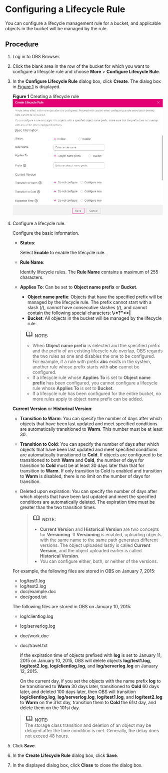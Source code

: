 # Configuring a Lifecycle Rule<a name="en-us_topic_0045853854"></a>

You can configure a lifecycle management rule for a bucket, and applicable objects in the bucket will be managed by the rule.

## Procedure<a name="s359ce6c524924685935216cccfb24694"></a>

1.  Log in to OBS Browser.
2.  Click the blank area in the row of the bucket for which you want to configure a lifecycle rule and choose  **More**  \>  **Configure Lifecycle Rule**.
3.  In the  **Configure Lifecycle Rule**  dialog box, click  **Create**. The dialog box in  [Figure 1](#fig49848587164214)  is displayed.

    **Figure  1**  Creating a lifecycle rule<a name="fig49848587164214"></a>  
    ![](figures/creating-a-lifecycle-rule-5.png "creating-a-lifecycle-rule-5")

4.  Configure a lifecycle rule.

    Configure the basic information.

    -   **Status**: 

        Select  **Enable**  to enable the lifecycle rule.

    -   **Rule Name**: 

        Identify lifecycle rules. The  **Rule Name**  contains a maximum of 255 characters.

    -   **Applies To**: Can be set to  **Object name prefix**  or  **Bucket**.
        -   **Object name prefix**: Objects that have the specified prefix will be managed by the lifecycle rule. The prefix cannot start with a slash \(/\), cannot have consecutive slashes \(/\), and cannot contain the following special characters:  **\\:\*?"<\>|**
        -   **Bucket**: All objects in the bucket will be managed by the lifecycle rule.

    >![](public_sys-resources/icon-note.gif) **NOTE:**   
    >-   When  **Object name prefix**  is selected and the specified prefix and the prefix of an existing lifecycle rule overlap, OBS regards the two rules as one and disables the one to be configured. For example, if a rule with prefix  **abc**  exists in the system, another rule whose prefix starts with  **abc**  cannot be configured.  
    >-   If a lifecycle rule whose  **Applies To**  is set to  **Object name prefix**  has been configured, you cannot configure a lifecycle rule whose  **Applies To**  is set to  **Bucket**.  
    >-   If a lifecycle rule has been configured for the entire bucket, no more rules apply to object name prefix can be added.  

    **Current Version**  or  **Historical Version**:

    -   **Transition to Warm**: You can specify the number of days after which objects that have been last updated and meet specified conditions are automatically transitioned to  **Warm**. This number must be at least 30.
    -   **Transition to Cold**: You can specify the number of days after which objects that have been last updated and meet specified conditions are automatically transitioned to  **Cold**. If objects are configured to be transitioned to both  **Warm**  and  **Cold**, the number of days for transition to  **Cold**  must be at least 30 days later than that for transition to  **Warm**. If only transition to Cold is enabled and transition to  **Warm**  is disabled, there is no limit on the number of days for transition.
    -   Deleted upon expiration: You can specify the number of days after which objects that have been last updated and meet the specified conditions are automatically deleted. The expiration time must be greater than the two transition times.

        >![](public_sys-resources/icon-note.gif) **NOTE:**   
        >-   **Current Version**  and  **Historical Version**  are two concepts for  **Versioning**. If  **Versioning**  is enabled, uploading objects with the same name to the same path generates different versions. The object uploaded lastly is called  **Current Version**, and the object uploaded earlier is called  **Historical Version**.  
        >-   You can configure either, both, or neither of the versions.  


    For example, the following files are stored in OBS on January 7, 2015:

    -   log/test1.log
    -   log/test2.log
    -   doc/example.doc
    -   doc/good.txt

    The following files are stored in OBS on January 10, 2015:

    -   log/clientlog.log
    -   log/serverlog.log
    -   doc/work.doc
    -   doc/travel.txt

        If the expiration time of objects prefixed with  **log**  is set to January 11, 2015 on January 10, 2015, OBS will delete objects  **log/test1.log**,  **log/test2.log**,  **log/clientlog.log**, and  **log/serverlog.log**  on January 12, 2015.

        On the current day, if you set the objects with the name prefix  **log**  to be transitioned to  **Warm**  30 days later, transitioned to  **Cold**  60 days later, and deleted 100 days later, then OBS will transition  **log/clientlog.log**,  **log/serverlog.log**,  **log/test1.log**, and  **log/test2.log**  to  **Warm**  on the 31st day, transition them to  **Cold**  the 61st day, and delete them on the 101st day.

    >![](public_sys-resources/icon-note.gif) **NOTE:**   
    >The storage class transition and deletion of an object may be delayed after the time condition is met. Generally, the delay does not exceed 48 hours.  

5.  Click  **Save**.
6.  In the  **Create Lifecycle Rule**  dialog box, click  **Save**.
7.  In the displayed dialog box, click  **Close**  to close the dialog box.

